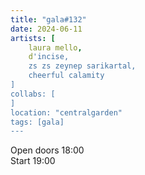 ```yaml
---
title: "gala#132"
date: 2024-06-11
artists: [
	laura mello,
	d'incise,
	zs zs zeynep sarikartal,
  	cheerful calamity
]
collabs: [
]
location: "centralgarden"
tags: [gala]
---
```

Open doors 18:00  
Start 19:00
